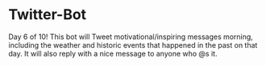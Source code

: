 # Twitter-Bot
Day 6 of 10! This bot will Tweet motivational/inspiring messages morning, including the weather and historic events that happened in the past on that day. It will also reply with a nice message to anyone who @s it.
